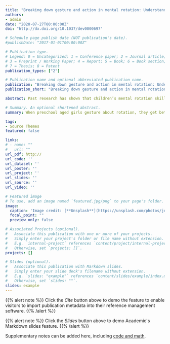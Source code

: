 ```yaml
---
title: "Breaking down gesture and action in mental rotation: Understanding the components of movement that promote learning"
authors:
- admin
date: "2020-07-27T00:00:00Z"
doi: "http://dx.doi.org/10.1037/dev0000697"

# Schedule page publish date (NOT publication's date).
#publishDate: "2017-01-01T00:00:00Z"

# Publication type.
# Legend: 0 = Uncategorized; 1 = Conference paper; 2 = Journal article;
# 3 = Preprint / Working Paper; 4 = Report; 5 = Book; 6 = Book section;
# 7 = Thesis; 8 = Patent
publication_types: ["2"]

# Publication name and optional abbreviated publication name.
publication: "Breaking down gesture and action in mental rotation: Understanding the components of movement that promote learning"
publication_short: "Breaking down gesture and action in mental rotation"

abstract: Past research has shown that children’s mental rotation skills are malleable and can be improved through action experience—physically rotating objects—or gesture experience—showing how objects could rotate (e.g., Frick, Ferrara, & Newcombe, 2013; Goldin-Meadow et al., 2012; Levine, Goldin-Meadow, Carlson, & Hemani-Lopez, 2018). These two types of movements both involve rotation, but differ on a number of components. Here, we break down action and gesture into components—feeling an object during rotation, using a grasping handshape during rotation, tracing the trajectory of rotation, and seeing the outcome of rotation—and ask, in two studies, how training children on a mental rotation task through different combinations of these components impacts learning gains across a delay. Our results extend the literature by showing that, although all children benefit from training experiences, some training experiences are more beneficial than others, and the pattern differs by sex. Not seeing the outcome of rotation emerged as a crucial training component for both males and females. However, not seeing the outcome turned out to be the only necessary component for males (who showed equivalent gains when imagining or gesturing object rotation). Females, in contrast, only benefitted from not seeing the outcome when it involved producing a relevant motor movement (i.e., when gesturing the rotation of the object and not simply imagining the rotation of the object). Results are discussed in relation to potential mechanisms driving these effects and practical implications.

# Summary. An optional shortened abstract.
summary: When preschool aged girls gesture about rotation, they get better at it. 

tags:
- Source Themes
featured: false

links:
# - name: ""
#   url: ""
url_pdf: http://
url_code: ''
url_dataset: ''
url_poster: ''
url_project: ''
url_slides: ''
url_source: ''
url_video: ''

# Featured image
# To use, add an image named `featured.jpg/png` to your page's folder. 
image:
  caption: 'Image credit: [**Unsplash**](https://unsplash.com/photos/jdD8gXaTZsc)'
  focal_point: ""
  preview_only: false

# Associated Projects (optional).
#   Associate this publication with one or more of your projects.
#   Simply enter your project's folder or file name without extension.
#   E.g. `internal-project` references `content/project/internal-project/index.md`.
#   Otherwise, set `projects: []`.
projects: []

# Slides (optional).
#   Associate this publication with Markdown slides.
#   Simply enter your slide deck's filename without extension.
#   E.g. `slides: "example"` references `content/slides/example/index.md`.
#   Otherwise, set `slides: ""`.
slides: example
---
```


{{% alert note %}}
Click the *Cite* button above to demo the feature to enable visitors to import publication metadata into their reference management software.
{{% /alert %}}

{{% alert note %}}
Click the *Slides* button above to demo Academic's Markdown slides feature.
{{% /alert %}}

Supplementary notes can be added here, including [code and math](https://sourcethemes.com/academic/docs/writing-markdown-latex/).
